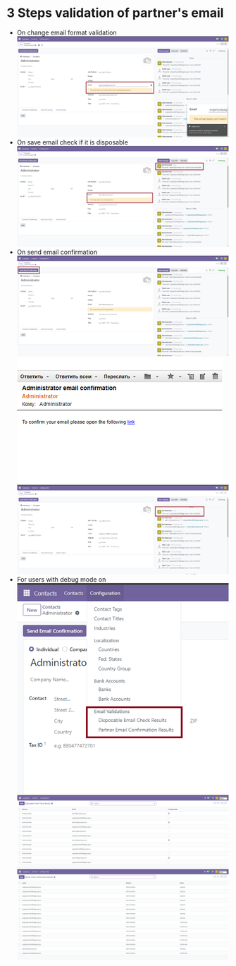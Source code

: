 # 3 Steps validation of partner's email

- On change email format validation
    ![Format Validation](./description/screenshots/format_validation.png)
- On save email check if it is disposable
    ![Disposable Validation](./description/screenshots/disposable_validation.png)
- On send email confirmation
    ![Email confirmation](./description/screenshots/email_confirmation_1.png)
    ![Email confirmation](./description/screenshots/email_confirmation_2.png)
    ![Email confirmation](./description/screenshots/email_confirmation_3.png)
- For users with debug mode on
    ![Email confirmation](./description/screenshots/email_validation_results.png)
    ![Email confirmation](./description/screenshots/email_validation_disposable_results.png)
    ![Email confirmation](./description/screenshots/email_validation_confirmation_results.png)